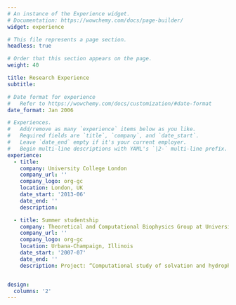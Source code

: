 ```yaml
---
# An instance of the Experience widget.
# Documentation: https://wowchemy.com/docs/page-builder/
widget: experience

# This file represents a page section.
headless: true

# Order that this section appears on the page.
weight: 40

title: Research Experience
subtitle:

# Date format for experience
#   Refer to https://wowchemy.com/docs/customization/#date-format
date_format: Jan 2006

# Experiences.
#   Add/remove as many `experience` items below as you like.
#   Required fields are `title`, `company`, and `date_start`.
#   Leave `date_end` empty if it's your current employer.
#   Begin multi-line descriptions with YAML's `|2-` multi-line prefix.
experience:
  - title:
    company: University College London
    company_url: ''
    company_logo: org-gc
    location: London, UK
    date_start: '2013-06'
    date_end: ''
    description:

  - title: Summer studentship
    company: Theoretical and Computational Biophysics Group at University of Illinois in Urbana-Champaign
    company_url: ''
    company_logo: org-gc
    location: Urbana-Champaign, Illinois
    date_start: '2007-07'
    date_end: ''
    description: Project: “Computational study of solvation and hydrophobic effect around a simple molecular compound” (advisor: Prof. Klaus Schulten)


design:
  columns: '2'
---
```

